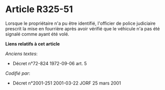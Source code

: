 # Article R325-51

Lorsque le propriétaire n'a pu être identifié, l'officier de police judiciaire prescrit la mise en fourrière après avoir
vérifié que le véhicule n'a pas été signalé comme ayant été volé.

**Liens relatifs à cet article**

_Anciens textes_:

  - Décret n°72-824 1972-09-06 art. 5

_Codifié par_:

  - Décret n°2001-251 2001-03-22 JORF 25 mars 2001
